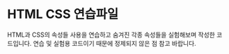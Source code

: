 # HTML CSS 연습파일
HTML과 CSS의 속성들 사용을 연습하고 숨겨진 각종 속성들을 실험해보며 작성한 코드입니다. 연습 및 실험용 코드이기 때문에 정제되지 않은 점 참고 바랍니다.